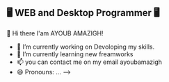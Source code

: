 <h2>🖥 WEB and Desktop Programmer 🖥</h2>

👋 Hi there I'am AYOUB AMAZIGH!



- 🔭 I’m currently working on Devoloping my skills.
- 🌱 I’m currently learning new freamworks
- 📫 you can contact me on my email ayoubamazigh 
- 😄 Pronouns: ...
-->
